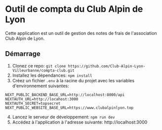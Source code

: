 # Outil de compta du Club Alpin de Lyon

Cette application est un outil de gestion des notes de frais de l'association Club Alpin de Lyon.



## Démarrage

1. Clonez ce repo:
`git clone https://github.com/Club-Alpin-Lyon-Villeurbanne/compta-club.git`
2. Installez les dépendances:
`npm install`
3. Créez un fichier `.env` à la racine du projet avec les variables d'environnement suivantes:
```
NEXT_PUBLIC_BACKEND_BASE_URL=http://localhost:8000/api
NEXTAUTH_URL=http://locahost:3000
NEXTAUTH_SECRET=topsecret
NEXT_PUBLIC_WEBSITE_BASE_URL=https://www.clubalpinlyon.top
```
4. Lancez le serveur de développement:
`npm run dev`
5. Accédez à l'application à l'adresse suivante: http://localhost:3000

